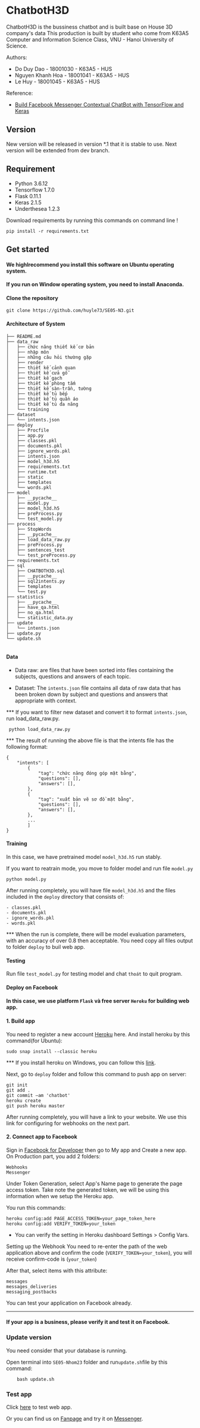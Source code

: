 # ChatbotH3D
ChatbotH3D is the bussiness chatbot and is built base on House 3D company's data
This production is built by student who come from K63A5 Computer and Information Science Class, VNU - Hanoi University of Science.

Authors:

- Do Duy Dao - 18001030 - K63A5 - HUS
- Nguyen Khanh Hoa - 18001041 - K63A5 - HUS
- Le Huy - 18001045 - K63A5 - HUS

Reference:


- [Build Facebook Messenger Contextual ChatBot with TensorFlow and Keras](https://medium.com/@ferrygunawan/build-facebook-messenger-contextual-chatbot-with-tensorflow-and-keras-4f8cc79438cf)

## Version

New version will be released in version *.1 that it is stable to use.
Next version will be extended from dev branch.

## Requirement

- Python 3.6.12
- Tensorflow 1.7.0
- Flask 0.11.1
- Keras 2.1.5
- Underthesea 1.2.3

Download requirements by running this commands on command line ! 
```
pip install -r requirements.txt 
```

## Get started
#### We highlrecommend you install this software on Ubuntu operating system.
#### If you run on Window operating system, you need to install Anaconda.
#### Clone the repository
```
git clone https://github.com/huyle73/SE05-N3.git
```
#### Architecture of System
```
├── README.md
├── data_raw
│   ├── chức năng thiết kế cơ bản
│   ├── nhập môn
│   ├── những câu hỏi thường gặp
│   ├── render
│   ├── thiết kế cảnh quan
│   ├── thiết kế cửa gỗ
│   ├── thiết kế gạch
│   ├── thiết kế phòng tắm
│   ├── thiết kế sàn-trần, tường
│   ├── thiết kế tủ bếp
│   ├── thiết kế tủ quần áo
│   ├── thiết kế tủ đa năng
│   └── training
├── dataset
│   └── intents.json
├── deploy
│   ├── Procfile
│   ├── app.py
│   ├── classes.pkl
│   ├── documents.pkl
│   ├── ignore_words.pkl
│   ├── intents.json
│   ├── model_h3d.h5
│   ├── requirements.txt
│   ├── runtime.txt
│   ├── static
│   ├── templates
│   └── words.pkl
├── model
│   ├── __pycache__
│   ├── model.py
│   ├── model_h3d.h5
│   ├── preProcess.py
│   └── test_model.py
├── process
│   ├── StopWords
│   ├── __pycache__
│   ├── load_data_raw.py
│   ├── preProcess.py
│   ├── sentences_test
│   └── test_preProcess.py
├── requirements.txt
├── sql
│   ├── CHATBOTH3D.sql
│   ├── __pycache__
│   ├── sql2intents.py
│   ├── templates
│   └── test.py
├── statistics
│   ├── __pycache__
│   ├── have_qa.html
│   ├── no_qa.html
│   └── statistic_data.py
├── update
│   └── intents.json
├── update.py
└── update.sh


```

#### Data
- Data raw: are files that have been sorted into files containing the subjects, questions and answers of each topic.

- Dataset: The `intents.json` file contains all data of raw data that has been broken down by subject and questions and answers that appropriate with context.

*** If you want to filter new dataset and convert it to format `intents.json`, run load_data_raw.py.
```
 python load_data_raw.py
```

*** The result of running the above file is that the intents file has the following format:
```
{
    "intents": [
        {
            "tag": "chức năng đóng góp mặt bằng",
            "questions": [],
            "answers": [],
        },
        {
            "tag": "xuất bản vẽ sơ đồ mặt bằng",
            "questions": [],
            "answers": [],
        },
        ...
        ]
}
```

#### Training
In this case, we have pretrained model ``model_h3d.h5`` run stably.

If you want to reatrain mode, you move to folder model and run file `model.py`
```
python model.py
```

After running completely, you will have file `model_h3d.h5` and the files included in the  `deploy` directory that consists of:
```
- classes.pkl
- documents.pkl
- ignore_words.pkl
- words.pkl
```
*** When the run is complete, there will be model evaluation parameters, with an accuracy of over 0.8 then acceptable. You need copy all files output to folder `deploy` to buil web app.

#### Testing

Run file ``test_model.py`` for testing model and chat `thoát` to quit program.

#### Deploy on Facebook

#### In this case, we use platform ``Flask`` và free server ``Heroku`` for building web app.

#### 1. Build app

You need to register a new account [Heroku](http://heroku.com/) here.
And install heroku by this command(for Ubuntu):
```
sudo snap install --classic heroku
```
*** If you install heroku on Windows, you can follow this [link](https://devcenter.heroku.com/articles/heroku-cli).

Next, go to `deploy` folder and follow this command to push app on server:
```
git init
git add .
git commit —am 'chatbot'
heroku create
git push heroku master
```
After running completely, you will have a link to your website.
We use this link for configuring for webhooks on the next part.

#### 2. Connect app to Facebook

Sign in [Facebook for Developer](https://developers.facebook.com/) then go to My app and Create a new app.
On Production part, you add 2 folders:
```
Webhooks
Messenger
```
Under Token Generation, select App's Name page to generate the page access token. Take note the generated token, we will be using this information when we setup the Heroku app.

You run this commands:
```
heroku config:add PAGE_ACCESS_TOKEN=your_page_token_here
heroku config:add VERIFY_TOKEN=your_token
```
* You can verify the setting in Heroku dashboard Settings > Config Vars.

Setting up the Webhook
You need to re-enter the path of the web application above and confirm the code (`VERIFY_TOKEN=your_token`), you will receive confirm-code is (`your_token`)



After that, select items with this attribute:
```
messages
messages_deliveries
messaging_postbacks
```
You can test your application on Facebook already.
***
#### If your app is a business, please verify it and test it on Facebook.


### Update version
You need consider that your database is running.

Open terminal into `SE05-Nhom23` folder and run``update.sh``file by this command:
```
    bash update.sh
```
### Test app
Click [here](https://afternoon-stream-46461.herokuapp.com/) to test web app.

Or you can find us on [Fanpage](https://www.facebook.com/ChatbotH3D) and try it on [Messenger](https://m.me/ChatBotH3D).
